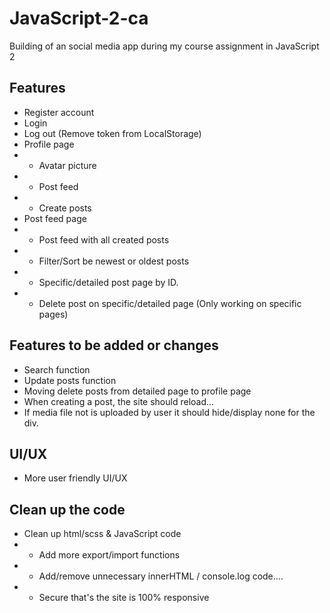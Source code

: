# JavaScript-2-ca

Building of an social media app during my course assignment in JavaScript 2

## Features

- Register account
- Login
- Log out (Remove token from LocalStorage)
- Profile page
- - Avatar picture
- - Post feed
- - Create posts
- Post feed page
- - Post feed with all created posts
- - Filter/Sort be newest or oldest posts
- - Specific/detailed post page by ID.
- - Delete post on specific/detailed page (Only working on specific pages)

## Features to be added or changes

- Search function
- Update posts function
- Moving delete posts from detailed page to profile page
- When creating a post, the site should reload...
- If media file not is uploaded by user it should hide/display none for the div.

## UI/UX

- More user friendly UI/UX

## Clean up the code

- Clean up html/scss & JavaScript code
- - Add more export/import functions
- - Add/remove unnecessary innerHTML / console.log code....
- - Secure that's the site is 100% responsive
